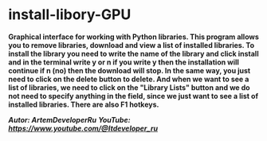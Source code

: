 # install-libory-GPU

**Graphical interface for working with Python libraries. This program allows you to remove libraries, download and view a list of installed libraries. To install the library you need to write the name of the library and click install and in the terminal write y or n if you write y then the installation will continue if n (no) then the download will stop. In the same way, you just need to click on the delete button to delete. And when we want to see a list of libraries, we need to click on the "Library Lists" button and we do not need to specify anything in the field, since we just want to see a list of installed libraries. There are also F1 hotkeys.**

***Autor: ArtemDeveloperRu***
***YouTube: https://www.youtube.com/@Itdeveloper_ru***
